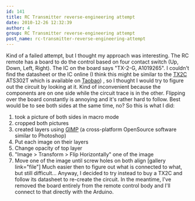 ```yaml
---
id: 141
title: RC Transmitter reverse-engineering attempt
date: 2010-12-26 12:32:39
author: 4
group: RC Transmitter reverse-engineering attempt
post_name: rc-transmitter-reverse-engineering-attempt
---
```


Kind of a failed attempt, but I thought my approach was interesting. The RC remote has a board to do the control based on four contact switch (Up, Down, Left, Right). The IC on the board says "TX-2-G, A1019265". I couldn't find the datasheet or the IC online (I think this might be similar to the [TX2C](http://www.datasheetarchive.com/TX2C%20ATS302T-datasheet.html) ATS302T which is available on [Taobao](http://item.taobao.com/item.htm?id=3199233926)) , so I thought I would try to figure out the circuit by looking at it. Kind of inconvenient because the components are on one side while the circuit trace is in the other. Flipping over the board constantly is annoying and it's rather hard to follow. Best would be to see both sides at the same time, no? So this is what I did:
1. took a picture of both sides in macro mode
2. cropped both pictures
3. created layers using [GIMP](http://www.gimp.org/) (a cross-platform OpenSource software similar to Photoshop)
4. Put each image on their layers
5. Change opacity of top layer
6. "Image > Transform > Flip Horizontally" one of the image
7. Move one of the image until screw holes on both align
[gallery link="file"] Much easier then to figure out what is connected to what, but still difficult... Anyway, I decided to try instead to buy a TX2C and follow its datasheet to re-create the circuit. In the meantime, I've removed the board entirely from the remote control body and I'll connect to that directly with the Arduino.